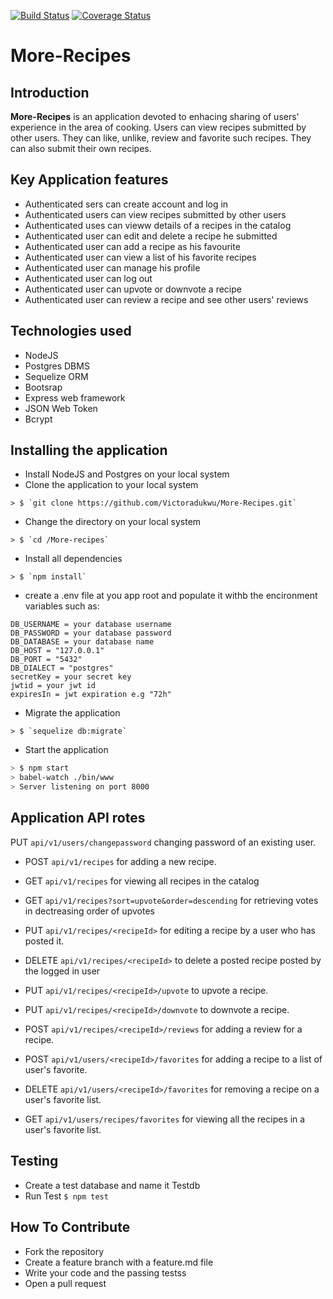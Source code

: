 [![Build Status](https://travis-ci.org/Victoradukwu/More-Recipes.svg?branch=develop)](https://travis-ci.org/Victoradukwu/More-Recipes)
[![Coverage Status](https://coveralls.io/repos/github/Victoradukwu/More-Recipes/badge.svg?branch=coveralls-config)](https://coveralls.io/github/Victoradukwu/More-Recipes?branch=coveralls-config)
# More-Recipes
## Introduction
**More-Recipes** is an application devoted to enhacing sharing of users' experience in the area of cooking. Users can view recipes submitted by other users. They can like, unlike, review and favorite such recipes. They can also submit their own recipes.

## Key Application features  
* Authenticated sers can create account and log in
* Authenticated users can view recipes submitted by other users
* Authenticated uses can vieww details of a recipes in the catalog
* Authenticated user can edit and delete a recipe he submitted
* Authenticated user can add a recipe as his favourite
* Authenticated user can view a list of his favorite recipes
* Authenticated user can manage his profile
* Authenticated user can log out
* Authenticated user can upvote or downvote a recipe
* Authenticated user can review a recipe and see other users' reviews

## Technologies used
* NodeJS
* Postgres DBMS
* Sequelize ORM
* Bootsrap
* Express web framework
* JSON Web Token
* Bcrypt

## Installing the application 
* Install NodeJS  and Postgres on your local system
* Clone the application to your local system
```Sh
> $ `git clone https://github.com/Victoradukwu/More-Recipes.git`
```
* Change the directory on your local system
```Sh
> $ `cd /More-recipes`
```
* Install all dependencies
```Sh
> $ `npm install`
```
* create a .env file at you app root and populate it withb the encironment variables such as:
```Sh
DB_USERNAME = your database username
DB_PASSWORD = your database password
DB_DATABASE = your database name
DB_HOST = "127.0.0.1"
DB_PORT = "5432"
DB_DIALECT = "postgres"
secretKey = your secret key
jwtid = your jwt id
expiresIn = jwt expiration e.g "72h"
```
* Migrate the application
```Sh
> $ `sequelize db:migrate`
```
* Start the application
```sh
> $ npm start
> babel-watch ./bin/www
> Server listening on port 8000
```
## Application API rotes
PUT `api/v1/users/changepassword` changing password of an existing user. 

* POST `api/v1/recipes` for adding a new recipe.
  
* GET `api/v1/recipes` for viewing all recipes in the catalog

* GET `api/v1/recipes?sort=upvote&order=descending` for retrieving votes in dectreasing order of upvotes

* PUT `api/v1/recipes/<recipeId>` for editing a recipe by a user who has posted it.

* DELETE `api/v1/recipes/<recipeId>` to delete a posted recipe posted by the logged in user

* PUT `api/v1/recipes/<recipeId>/upvote` to upvote a recipe.

* PUT `api/v1/recipes/<recipeId>/downvote` to downvote a recipe.

* POST `api/v1/recipes/<recipeId>/reviews` for adding a review for a recipe.

* POST `api/v1/users/<recipeId>/favorites` for adding a recipe to a list of user's favorite.

* DELETE `api/v1/users/<recipeId>/favorites` for removing a recipe on a user's favorite list.

* GET `api/v1/users/recipes/favorites` for viewing all the recipes in a user's favorite list.

## Testing
* Create a test database and name it Testdb
* Run Test `$ npm test`

## How To Contribute
* Fork the repository
* Create a feature branch with a feature.md file
* Write your code and the passing testss
* Open a pull request

